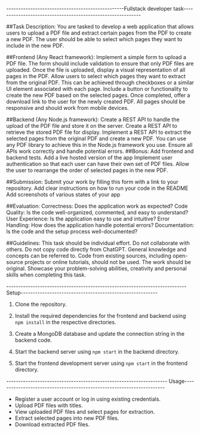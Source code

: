-------------------------------------------------Fullstack developer task------------------------------------------------------------

##Task Description:
You are tasked to develop a web application that allows users to upload a PDF file and extract certain pages from the PDF to create a new PDF. The user should be able to select which pages they want to include in the new PDF.

##Frontend (Any React framework):
Implement a simple form to upload a PDF file. The form should include validation to ensure that only PDF files are uploaded.
Once the file is uploaded, display a visual representation of all pages in the PDF.
Allow users to select which pages they want to extract from the original PDF. This can be achieved through checkboxes or a similar UI element associated with each page.
Include a button or functionality to create the new PDF based on the selected pages. Once completed, offer a download link to the user for the newly created PDF.
All pages should be responsive and should work from mobile devices.

##Backend (Any Node.js framework):
Create a REST API to handle the upload of the PDF file and store it on the server.
Create a REST API to retrieve the stored PDF file for display.
Implement a REST API to extract the selected pages from the original PDF and create a new PDF. You can use any PDF library to achieve this in the Node.js framework you use.
Ensure all APIs work correctly and handle potential errors.
##Bonus:
Add frontend and backend tests.
Add a live hosted version of the app
Implement user authentication so that each user can have their own set of PDF files.
Allow the user to rearrange the order of selected pages in the new PDF.

##Submission:
Submit your work by filling this form with a link to your repository.
Add clear instructions on how to run your code in the README
Add screenshots of various states of your app

##Evaluation:
Correctness: Does the application work as expected?
Code Quality: Is the code well-organized, commented, and easy to understand?
User Experience: Is the application easy to use and intuitive?
Error Handling: How does the application handle potential errors?
Documentation: Is the code and the setup process well-documented?

##Guidelines:
This task should be individual effort. Do not collaborate with others.
Do not copy code directly from ChatGPT. General knowledge and concepts can be referred to.
Code from existing sources, including open-source projects or online tutorials, should not be used. The work should be original.
Showcase your problem-solving abilities, creativity and personal skills when completing this task.

 ---------------------------------------------------------------------------Setup---------------------------------------------------------

1. Clone the repository.

2. Install the required dependencies for the frontend and backend using `npm install` in the respective directories.

3. Create a MongoDB database and update the connection string in the backend code.

4. Start the backend server using `npm start` in the backend directory.

5. Start the frontend development server using `npm start` in the frontend directory.



------------------------------------------------------------------- Usage----------------------------------------------------------------------

- Register a user account or log in using existing credentials.
- Upload PDF files with titles.
- View uploaded PDF files and select pages for extraction.
- Extract selected pages into new PDF files.
- Download extracted PDF files.

